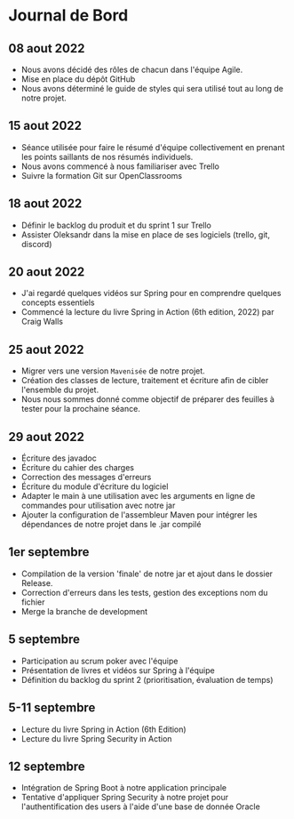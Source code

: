 # Journal de Bord

## 08 aout 2022
* Nous avons décidé des rôles de chacun dans l'équipe Agile.
* Mise en place du dépôt GitHub 
* Nous avons déterminé le guide de styles qui sera utilisé tout au long de notre projet.

## 15 aout 2022
* Séance utilisée pour faire le résumé d'équipe collectivement en prenant les points saillants de nos résumés
  individuels.
* Nous avons commencé à nous familiariser avec Trello
* Suivre la formation Git sur OpenClassrooms

## 18 aout 2022
* Définir le backlog du produit et du sprint 1 sur Trello
* Assister Oleksandr dans la mise en place de ses logiciels (trello, git, discord)

## 20 aout 2022
* J'ai regardé quelques vidéos sur Spring pour en comprendre quelques concepts essentiels
* Commencé la lecture du livre Spring in Action (6th edition, 2022) par Craig Walls

## 25 aout 2022
* Migrer vers une version `Mavenisée` de notre projet.
* Création des classes de lecture, traitement et écriture afin de cibler l'ensemble du projet.
* Nous nous sommes donné comme objectif de préparer des feuilles à tester pour la prochaine séance.

## 29 aout 2022
* Écriture des javadoc
* Écriture du cahier des charges
* Correction des messages d'erreurs
* Écriture du module d'écriture du logiciel
* Adapter le main à une utilisation avec les arguments en ligne de commandes pour utilisation avec notre jar
* Ajouter la configuration de l'assembleur Maven pour intégrer les dépendances de notre projet dans le .jar compilé

## 1er septembre
* Compilation de la version 'finale' de notre jar et ajout dans le dossier Release.
* Correction d'erreurs dans les tests, gestion des exceptions nom du fichier
* Merge la branche de development

## 5 septembre
* Participation au scrum poker avec l'équipe
* Présentation de livres et vidéos sur Spring à l'équipe
* Définition du backlog du sprint 2 (prioritisation, évaluation de temps)

## 5-11 septembre
* Lecture du livre Spring in Action (6th Edition)
* Lecture du livre Spring Security in Action

## 12 septembre
* Intégration de Spring Boot à notre application principale
* Tentative d'appliquer Spring Security à notre projet pour l'authentification des users à l'aide d'une base de donnée 
  Oracle

